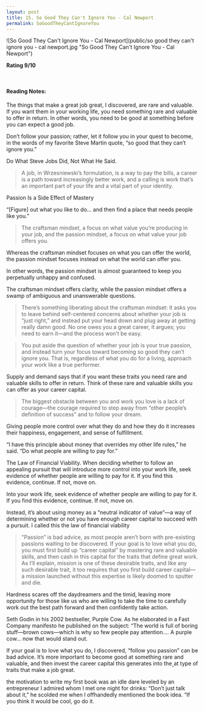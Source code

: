 ```yaml
---
layout: post
title: 15. So Good They Can't Ignore You - Cal Newport
permalink: SoGoodTheyCantIgnoreYou
---
```


![So Good They Can't Ignore You - Cal Newport](public/so good they can't ignore you - cal newport.jpg "So Good They Can't Ignore You - Cal Newport")


**Rating 9/10** 

<br>

#### Reading Notes:

The things that make a great job great, I discovered, are rare and valuable. If you want them in your working life, you need something rare and valuable to offer in return. In other words, you need to be good at something before you can expect a good job.

Don’t follow your passion; rather, let it follow you in your quest to become, in the words of my favorite Steve Martin quote, “so good that they can’t ignore you.”

Do What Steve Jobs Did, Not What He Said.


> A job, in Wrzesniewski’s formulation, is a way to pay the bills, a career is a path toward increasingly better work, and a calling is work that’s an important part of your life and a vital part of your identity.

Passion Is a Side Effect of Mastery

“[Figure] out what you like to do… and then find a place that needs people like you.”

> The craftsman mindset, a focus on what value you’re producing in your job, and the passion mindset, a focus on what value your job offers you.

Whereas the craftsman mindset focuses on what you can offer the world, the passion mindset focuses instead on what the world can offer you.

In other words, the passion mindset is almost guaranteed to keep you perpetually unhappy and confused.

The craftsman mindset offers clarity, while the passion mindset offers a swamp of ambiguous and unanswerable questions.

> There’s something liberating about the craftsman mindset: It asks you to leave behind self-centered concerns about whether your job is “just right,” and instead put your head down and plug away at getting really damn good. No one owes you a great career, it argues; you need to earn it—and the process won’t be easy.

> You put aside the question of whether your job is your true passion, and instead turn your focus toward becoming so good they can’t ignore you. That is, regardless of what you do for a living, approach your work like a true performer.


Supply and demand says that if you want these traits you need rare and valuable skills to offer in return. Think of these rare and valuable skills you can offer as your career capital.

> The biggest obstacle between you and work you love is a lack of courage—the courage required to step away from “other people’s definition of success” and to follow your dream.

Giving people more control over what they do and how they do it increases their happiness, engagement, and sense of fulfillment.

“I have this principle about money that overrides my other life rules,” he said. “Do what people are willing to pay for.”

The Law of Financial Viability. When deciding whether to follow an appealing pursuit that will introduce more control into your work life, seek evidence of whether people are willing to pay for it. If you find this evidence, continue. If not, move on.

Into your work life, seek evidence of whether people are willing to pay for it. If you find this evidence, continue. If not, move on.

Instead, it’s about using money as a “neutral indicator of value”—a way of determining whether or not you have enough career capital to succeed with a pursuit. I called this the law of financial viability

> "Passion” is bad advice, as most people aren’t born with pre-existing passions waiting to be discovered. If your goal is to love what you do, you must first build up “career capital” by mastering rare and valuable skills, and then cash in this capital for the traits that define great work. As I’ll explain, mission is one of these desirable traits, and like any such desirable trait, it too requires that you first build career capital—a mission launched without this expertise is likely doomed to sputter and die.

Hardness scares off the daydreamers and the timid, leaving more opportunity for those like us who are willing to take the time to carefully work out the best path forward and then confidently take action.

Seth Godin in his 2002 bestseller, Purple Cow. As he elaborated in a Fast Company manifesto he published on the subject: “The world is full of boring stuff—brown cows—which is why so few people pay attention…. A purple cow… now that would stand out.

If your goal is to love what you do, I discovered, “follow you passion” can be bad advice. It’s more important to become good at something rare and valuable, and then invest the career capital this generates into the˲at type of traits that make a job great.


the motivation to write my first book was an idle dare leveled by an entrepreneur I admired whom I met one night for drinks: “Don’t just talk about it,” he scolded me when I offhandedly mentioned the book idea. “If you think it would be cool, go do it.
